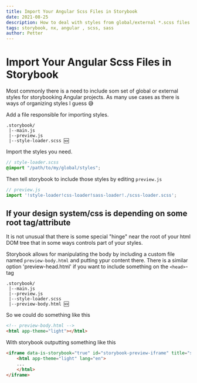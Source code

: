 ```yaml
---
title: Import Your Angular Scss Files in Storybook 
date: 2021-08-25
description: How to deal with styles from global/external *.scss files when working with storybook
tags: storybook, nx, angular , scss, sass
author: Petter
---
```

# Import Your Angular Scss Files in Storybook

Most commonly there is a need to include som set of global or external styles for storybooking Angular projects. As many use cases as there is ways of organizing styles I guess 😅

Add a file responsible for importing styles. 
```
.storybook/
 |--main.js
 |--preview.js
 |--style-loader.scss 🆕
```
Import the styles you need. 
```scss
// style-loader.scss
@import "/path/to/my/global/styles";
```

Then tell storybook to include those styles by editing `preview.js`
```javascript
// preview.js
import '!style-loader!css-loader!sass-loader!./scss-loader.scss';
```

## If your design system/css is depending on some root tag/attribute
It is not unusual that there is some special "hinge" near the root of your html DOM tree that in some ways controls part of your styles. 

Storybook allows for manipulating the body by including a custom file named `preview-body.html` and putting ypur content there. There is a similar option 'preview-head.html' if you want to include something on the `<head>`-tag

```
.storybook/
 |--main.js
 |--preview.js
 |--style-loader.scss
 |--preview-body.html 🆕
```

So we could do something like this
```html
<!-- preview-body.html -->
<html app-theme="light"></html>
```

With storybook outputting something like this
```html
<iframe data-is-storybook="true" id="storybook-preview-iframe" title="storybook-preview-iframe" src="iframe.html?id=*&amp;viewMode=story" allowfullscreen="" class="css-crh05v" data-dashlane-rid="a0c96268093f1442" data-form-type="" data-is-loaded="true" data-dashlane-frameid="25769803777">
    <html app-theme="light" lang="en">
    ...
    </html>
</iframe>
```
